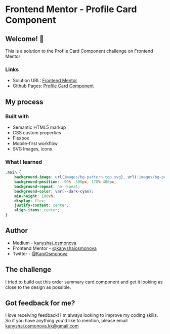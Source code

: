 # Frontend Mentor - Profile Card Component

## Welcome! 👋
This is a solution to the Profile Card Component challenge on Frontend Mentor

### Links

- Solution URL: [Frontend Mentor](https://www.frontendmentor.io/challenges/profile-card-component-cfArpWshJ/hub/profile-card-component-DlKuYRaH5)
- Github Pages: [Profile Card Component ](https://kanyshaiosmonova.github.io/Frontend-Mentor-Challenges/profile-card-component/index.html)


## My process

### Built with

- Semantic HTML5 markup
- CSS custom properties
- Flexbox
- Mobile-first workflow
- SVG Images, icons

### What I learned

```css
.main {
    background-image: url(images/bg-pattern-top.svg), url('images/bg-pattern-bottom.svg');
    background-position: -90% -500px, 170% 400px;
    background-repeat: no-repeat;
    background-color: var(--dark-cyan);
    min-height: 100vh;
    display: flex;
    justify-content: center;
    align-items: center;
}
```

## Author

- Medium - [kanyshai_osmonova](https://medium.com/@kanyshai_osmonova)
- Frontend Mentor - [@kanyshaiosmonova](https://www.frontendmentor.io/profile/kanyshaiosmonova)
- Twitter - [@KaniOsmonova](https://twitter.com/Kaniosmonova)


## The challenge

I tried to build out this order summary card component and get it looking as close to the design as possible.

## Got feedback for me?

I love receiving feedback! I'm always looking to improve my coding skills. So if you have anything you'd like to mention, please email kanyshai.osmonova.kk@gmail.com
